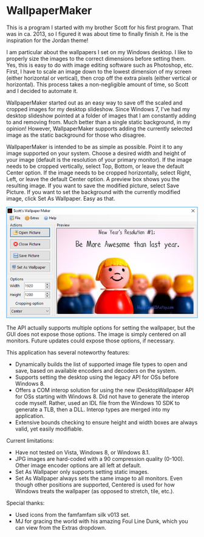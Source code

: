 # WallpaperMaker
This is a program I started with my brother Scott for his first program. That was in ca. 2013, so I figured it was about time
to finally finish it. He is the inspiration for the Jordan theme!

I am particular about the wallpapers I set on my Windows desktop. I like to properly size the images to the correct dimensions
before setting them. Yes, this is easy to do with image editing software such as Photoshop, etc. First, I have to scale an image
down to the lowest dimension of my screen (either horizontal or vertical), then crop off the extra pixels (either vertical or
horizontal). This process takes a non-negligible amount of time, so Scott and I decided to automate it.

WallpaperMaker started out as an easy way to save off the scaled and cropped images for my desktop slideshow. Since Windows 7,
I've had my desktop slideshow pointed at a folder of images that I am constantly adding to and removing from. Much better than a
single static background, in my opinion! However, WallpaperMaker supports adding the currently selected image as the static
background for those who disagree.

WallpaperMaker is intended to be as simple as possible. Point it to any image supported on your system. Choose a desired width
and height of your image (default is the resolution of your primary monitor). If the image needs to be cropped vertically, select
Top, Bottom, or leave the default Center option. If the image needs to be cropped horizontally, select Right, Left, or leave the 
default Center option. A preview box shows you the resulting image. If you want to save the modified picture, select Save Picture.
If you want to set the background with the currently modified image, click Set As Wallpaper. Easy as that.

![alt text](https://github.com/miesch1/WallpaperMaker/blob/master/screenshot.png "WallpaperMaker screenshot")

The API actually supports multiple options for setting the wallpaper, but the GUI does not expose those options. The image is
simply centered on all monitors. Future updates could expose those options, if necessary.

This application has several noteworthy features:
* Dynamically builds the list of supported image file types to open and save, based on available encoders and decoders on the system.
* Supports setting the desktop using the legacy API for OSs before Windows 8.
* Offers a COM interop solution for using the new IDesktopWallpaper API for OSs starting with Windows 8. Did not have to generate
the interop code myself. Rather, used an IDL file from the Windows 10 SDK to generate a TLB, then a DLL. Interop types are merged into
my application.
* Extensive bounds checking to ensure height and width boxes are always valid, yet easily modifiable.

Current limitations:
* Have not tested on Vista, Windows 8, or Windows 8.1.
* JPG images are hard-coded with a 90 compression quality (0-100). Other image encoder options are all left at default.
* Set As Wallpaper only supports setting static images.
* Set As Wallpaper always sets the same image to all monitors. Even though other positions are supported, Centered is used for how
Windows treats the wallpaper (as opposed to stretch, tile, etc.).

Special thanks:
* Used icons from the famfamfam silk v013 set.
* MJ for gracing the world with his amazing Foul Line Dunk, which you can view from the Extras dropdown.
